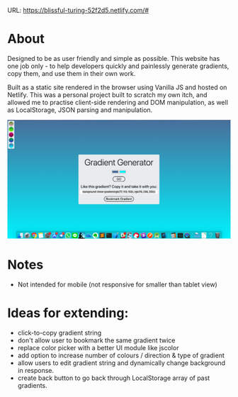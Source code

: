 URL: https://blissful-turing-52f2d5.netlify.com/#

# About
Designed to be as user friendly and simple as possible. This website has one job only - to help developers quickly and painlessly generate gradients, copy them, and use them in their own work. 

Built as a static site rendered in the browser using Vanilla JS and hosted on Netlify. 
This was a personal project built to scratch my own itch, and allowed me to practise client-side rendering and DOM manipulation, as well as LocalStorage, JSON parsing and manipulation.

![Screenshot](/images/screenshot.png)

# Notes
- Not intended for mobile (not responsive for smaller than tablet view)

# Ideas for extending:
- click-to-copy gradient string 
- don't allow user to bookmark the same gradient twice
- replace color picker with a better UI module like jscolor
- add option to increase number of colours / direction & type of gradient
- allow users to edit gradient string and dynamically change background in response.
- create back button to go back through LocalStorage array of past gradients.

